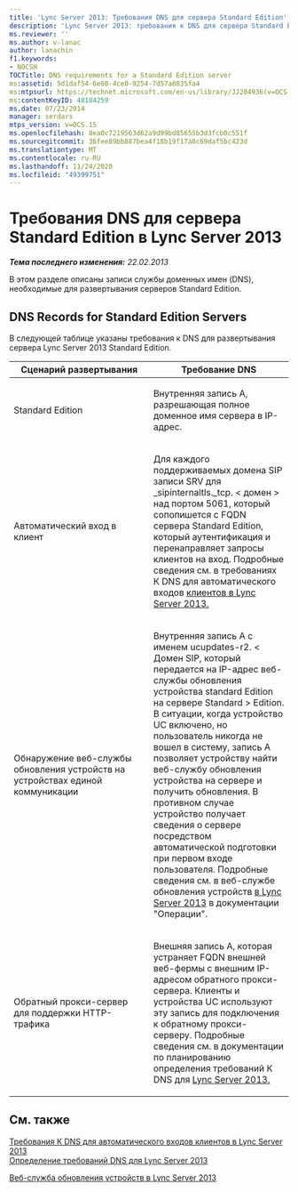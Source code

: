 ```yaml
---
title: 'Lync Server 2013: Требования DNS для сервера Standard Edition'
description: 'Lync Server 2013: требования к DNS для сервера Standard Edition.'
ms.reviewer: ''
ms.author: v-lanac
author: lanachin
f1.keywords:
- NOCSH
TOCTitle: DNS requirements for a Standard Edition server
ms:assetid: 5d1daf54-6e60-4ce0-9254-7d57a0835fa4
ms:mtpsurl: https://technet.microsoft.com/en-us/library/JJ204936(v=OCS.15)
ms:contentKeyID: 48184259
ms.date: 07/23/2014
manager: serdars
mtps_version: v=OCS.15
ms.openlocfilehash: 8ea0c7219563d62a9d99bd85655b3d3fcb0c551f
ms.sourcegitcommit: 36fee89bb887bea4f18b19f17a8c69daf5bc423d
ms.translationtype: MT
ms.contentlocale: ru-RU
ms.lasthandoff: 11/24/2020
ms.locfileid: "49399751"
---
```

# <a name="dns-requirements-for-a-standard-edition-server-in-lync-server-2013"></a>Требования DNS для сервера Standard Edition в Lync Server 2013

<div data-xmlns="http://www.w3.org/1999/xhtml">

<div class="topic" data-xmlns="http://www.w3.org/1999/xhtml" data-msxsl="urn:schemas-microsoft-com:xslt" data-cs="https://msdn.microsoft.com/">

<div data-asp="https://msdn2.microsoft.com/asp">



</div>

<div id="mainSection">

<div id="mainBody">

<span> </span>

_**Тема последнего изменения:** 22.02.2013_

В этом разделе описаны записи службы доменных имен (DNS), необходимые для развертывания серверов Standard Edition.

<div>

## <a name="dns-records-for-standard-edition-servers"></a>DNS Records for Standard Edition Servers

В следующей таблице указаны требования к DNS для развертывания сервера Lync Server 2013 Standard Edition.


<table>
<colgroup>
<col style="width: 50%" />
<col style="width: 50%" />
</colgroup>
<thead>
<tr class="header">
<th>Сценарий развертывания</th>
<th>Требование DNS</th>
</tr>
</thead>
<tbody>
<tr class="odd">
<td><p>Standard Edition</p></td>
<td><p>Внутренняя запись A, разрешающая полное доменное имя сервера в IP-адрес.</p></td>
</tr>
<tr class="even">
<td><p>Автоматический вход в клиент</p></td>
<td><p>Для каждого поддерживаемых домена SIP записи SRV для _sipinternaltls._tcp. &lt; домен &gt; над портом 5061, который сопопишется с FQDN сервера Standard Edition, который аутентификация и перенаправляет запросы клиентов на вход. Подробные сведения см. в требованиях К DNS для автоматического входов <a href="lync-server-2013-dns-requirements-for-automatic-client-sign-in.md">клиентов в Lync Server 2013.</a></p></td>
</tr>
<tr class="odd">
<td><p>Обнаружение веб-службы обновления устройств на устройствах единой коммуникации</p></td>
<td><p>Внутренняя запись A с именем ucupdates-r2. &lt; Домен SIP, который передается на IP-адрес веб-службы обновления устройства standard Edition на сервере Standard &gt; Edition. В ситуации, когда устройство UC включено, но пользователь никогда не вошел в систему, запись A позволяет устройству найти веб-службу обновления устройства на сервере и получить обновления. В противном случае устройство получает сведения о сервере посредством автоматической подготовки при первом входе пользователя. Подробные сведения см. в веб-службе обновления устройств <a href="lync-server-2013-device-update-web-service.md">в Lync Server 2013</a> в документации "Операции".</p></td>
</tr>
<tr class="even">
<td><p>Обратный прокси-сервер для поддержки HTTP-трафика</p></td>
<td><p>Внешняя запись A, которая устраняет FQDN внешней веб-фермы с внешним IP-адресом обратного прокси-сервера. Клиенты и устройства UC используют эту запись для подключения к обратному прокси-серверу. Подробные сведения см. в документации по планированию определения требований К DNS для <a href="lync-server-2013-determine-dns-requirements.md">Lync Server 2013.</a></p></td>
</tr>
</tbody>
</table>


</div>

<div>

## <a name="see-also"></a>См. также


[Требования К DNS для автоматического входов клиентов в Lync Server 2013](lync-server-2013-dns-requirements-for-automatic-client-sign-in.md)  
[Определение требований DNS для Lync Server 2013](lync-server-2013-determine-dns-requirements.md)  


[Веб-служба обновления устройств в Lync Server 2013](lync-server-2013-device-update-web-service.md)  
  

</div>

</div>

<span> </span>

</div>

</div>

</div>

